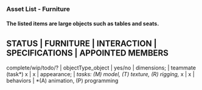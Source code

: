 ### Asset List - Furniture
#### The listed items are large objects such as tables and seats. 

######
STATUS | FURNITURE | INTERACTION | SPECIFICATIONS | APPOINTED MEMBERS
------------------------------------------------------------------------------------------------------------------------
complete/wip/todo/? | objectType_object | yes/no | dimensions; | teammate (task*)
x | x | appearance; | *tasks:  (M) model, (T) texture, (R) rigging,*
x | x | behaviors | *(A) animation, (P) programming
